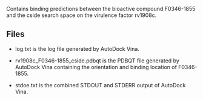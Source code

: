 Contains binding predictions between the bioactive compound F0346-1855 and the cside search space on the virulence factor rv1908c.

## Files

- log.txt is the log file generated by AutoDock Vina.

- rv1908c_F0346-1855_cside.pdbqt is the PDBQT file generated by AutoDock Vina containing the orientation and binding location of F0346-1855.

- stdoe.txt is the combined STDOUT and STDERR output of AutoDock Vina.

